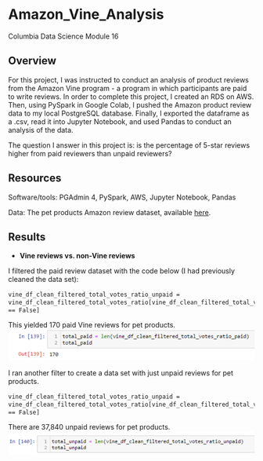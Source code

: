 # Amazon_Vine_Analysis
Columbia Data Science Module 16

## Overview
For this project, I was instructed to conduct an analysis of product reviews from the Amazon Vine program - a program in which participants are paid to write reviews. In order to complete this project, I created an RDS on AWS. Then, using PySpark in Google Colab, I pushed the Amazon product review data to my local PostgreSQL database. Finally, I exported the dataframe as a .csv, read it into Jupyter Notebook, and used Pandas to conduct an analysis of the data. 

The question I answer in this project is: is the percentage of 5-star reviews higher from paid reviewers than unpaid reviewers? 

## Resources
Software/tools: PGAdmin 4, PySpark, AWS, Jupyter Notebook, Pandas

Data: The pet products Amazon review dataset, available [here](https://s3.amazonaws.com/amazon-reviews-pds/tsv/index.txt).

## Results
* **Vine reviews vs. non-Vine reviews**

I filtered the paid review dataset with the code below (I had previously cleaned the data set):

```
vine_df_clean_filtered_total_votes_ratio_unpaid = vine_df_clean_filtered_total_votes_ratio[vine_df_clean_filtered_total_votes_ratio['vine'] == False]
```
This yielded 170 paid Vine reviews for pet products. 
![total_paid.png](Resources/total_paid.PNG)

I ran another filter to create a data set with just unpaid reviews for pet products.
```
vine_df_clean_filtered_total_votes_ratio_unpaid = vine_df_clean_filtered_total_votes_ratio[vine_df_clean_filtered_total_votes_ratio['vine'] == False]
```

There are 37,840 unpaid reviews for pet products.
![total_unpaid.png](Resources/total_unpaid.PNG)
